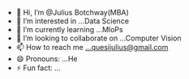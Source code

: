 - 👋 Hi, I’m @Julius Botchway(MBA)
- 👀 I’m interested in ...Data Science
- 🌱 I’m currently learning ...MloPs
- 💞️ I’m looking to collaborate on ...Computer Vision
- 📫 How to reach me ...quesijulius@gmail.com  
- 😄 Pronouns: ...He
- ⚡ Fun fact: ...

<!---
Juju0067/Juju0067 is a ✨ special ✨ repository because its `README.md` (this file) appears on your GitHub profile.
You can click the Preview link to take a look at your changes.
--->
